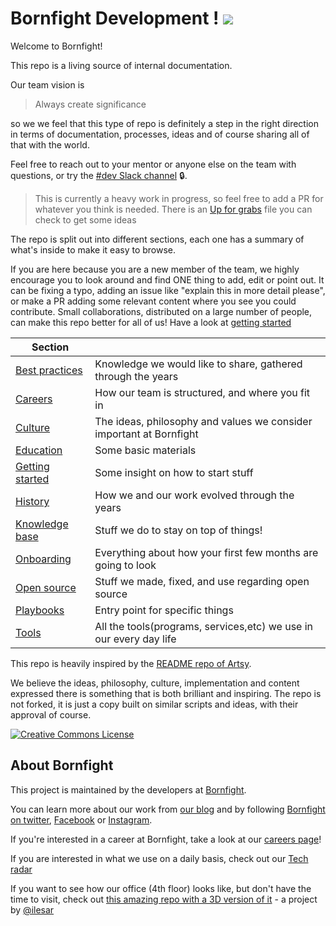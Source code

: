 # Bornfight Development ! [<img src="https://api.travis-ci.org/bornfight/README.svg?branch=master">](https://travis-ci.org/bornfight/README/)

Welcome to Bornfight!

This repo is a living source of internal documentation.

Our team vision is

> Always create significance

so we we feel that this type of repo is definitely a step in the right direction in terms of documentation,
processes, ideas and of course sharing all of that with the world.

Feel free to reach out to your mentor or anyone else on the team with questions, or try the
[#dev Slack channel](https://bornfight.slack.com/messages/general-development) 🔒.

> This is currently a heavy work in progress, so feel free to add a PR for whatever you think is needed. There is
> an [Up for grabs](topics-up-for-grabs.md) file you can check to get some ideas

The repo is split out into different sections, each one has a summary of what's inside to make it easy to browse.

If you are here because you are a new member of the team, we highly encourage you to look around and find ONE thing
to add, edit or point out. It can be fixing a typo, adding an issue like "explain this in more detail please", or
make a PR adding some relevant content where you see you could contribute. Small collaborations, distributed on a
large number of people, can make this repo better for all of us! Have a look at
[getting started](getting-started/first-notes.md)

<!-- prettier-ignore-start -->
<!-- start_toc -->
| Section |  |
|---|---|
| [Best practices](/best-practises#readme) | Knowledge we would like to share, gathered through the years |
| [Careers](/careers#readme) | How our team is structured, and where you fit in |
| [Culture](/culture#readme) | The ideas, philosophy and values we consider important at Bornfight |
| [Education](/education#readme) | Some basic materials  |
| [Getting started](/getting-started#readme) | Some insight on how to start stuff |
| [History](/history#readme) | How we and our work evolved through the years |
| [Knowledge base](/knowledge-base#readme) | Stuff we do to stay on top of things! |
| [Onboarding](/onboarding#readme) | Everything about how your first few months are going to look |
| [Open source](/open-source#readme) | Stuff we made, fixed, and use regarding open source |
| [Playbooks](/playbooks#readme) | Entry point for specific things |
| [Tools](/tools#readme) | All the tools(programs, services,etc) we use in our every day life |
<!-- end_toc -->
<!-- prettier-ignore-end -->

This repo is heavily inspired by the [README repo of Artsy](https://github.com/artsy/README).

We believe the ideas, philosophy, culture, implementation and content expressed there is something that is both
brilliant and inspiring. The repo is not forked, it is just a copy built on similar scripts and ideas, with their
approval of course.

<a rel="license" href="https://creativecommons.org/licenses/by/4.0/"><img alt="Creative Commons License" style="border-width:0" src="https://i.creativecommons.org/l/by/4.0/88x31.png" /></a>

## About Bornfight

This project is maintained by the developers at [Bornfight][footer_website].

You can learn more about our work from [our blog][footer_blog] and by following [Bornfight on
twitter][footer_twitter], [Facebook][footer_facebook] or [Instagram][footer_instagram].

If you're interested in a career at Bornfight, take a look at our [careers page][footer_jobs]!

If you are interested in what we use on a daily basis, check out our
[Tech radar](https://radar.thoughtworks.com/?sheetId=https://docs.google.com/spreadsheets/d/1shVtPe0lVuLsaID74XRwMIz0PuVHHrrc3GQ6-DNa2dQ/edit&sheetName=All)

If you want to see how our office (4th floor) looks like, but don't have the time to visit, check out
[this amazing repo with a 3D version of it](https://github.com/bornfight/After5) - a project by
[@ilesar](https://github.com/ilesar)

[footer_website]: https://www.bornfight.com/?utm_source=readmerepo&utm_medium=github&utm_campaign=readmerepo
[footer_facebook]: http://facebook.com/bornfight.company
[footer_instagram]: https://www.instagram.com/bornfight/
[footer_twitter]: https://twitter.com/Bornfight_
[footer_blog]: https://www.bornfight.com/blog/?utm_source=readmerepo&utm_medium=github&utm_campaign=readmerepo
[footer_jobs]: https://www.bornfight.com/careers/?utm_source=readmerepo&utm_medium=github&utm_campaign=readmerepo
